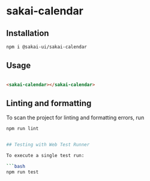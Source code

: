 # sakai-calendar

## Installation

```bash
npm i @sakai-ui/sakai-calendar
```

## Usage

```html

<sakai-calendar></sakai-calendar>

```

## Linting and formatting

To scan the project for linting and formatting errors, run

```bash
npm run lint


## Testing with Web Test Runner

To execute a single test run:

```bash
npm run test
```
